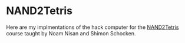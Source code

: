 # NAND2Tetris

Here are my implmentations of the hack computer for the [NAND2Tetris](https://www.nand2tetris.org/) course taught by Noam Nisan and Shimon Schocken.
